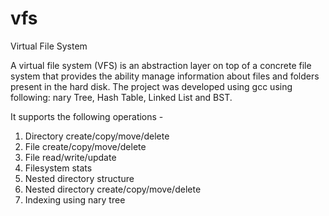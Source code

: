 vfs
===

Virtual File System

A virtual file system (VFS) is an abstraction layer on top of a concrete file system that
provides the ability manage information about files and folders present in the hard
disk. The project was developed using gcc using following: nary Tree, Hash Table,
Linked List and BST.

It supports the following operations -

1. Directory create/copy/move/delete
2. File create/copy/move/delete
3. File read/write/update
4. Filesystem stats
5. Nested directory structure
6. Nested directory create/copy/move/delete
7. Indexing using nary tree
